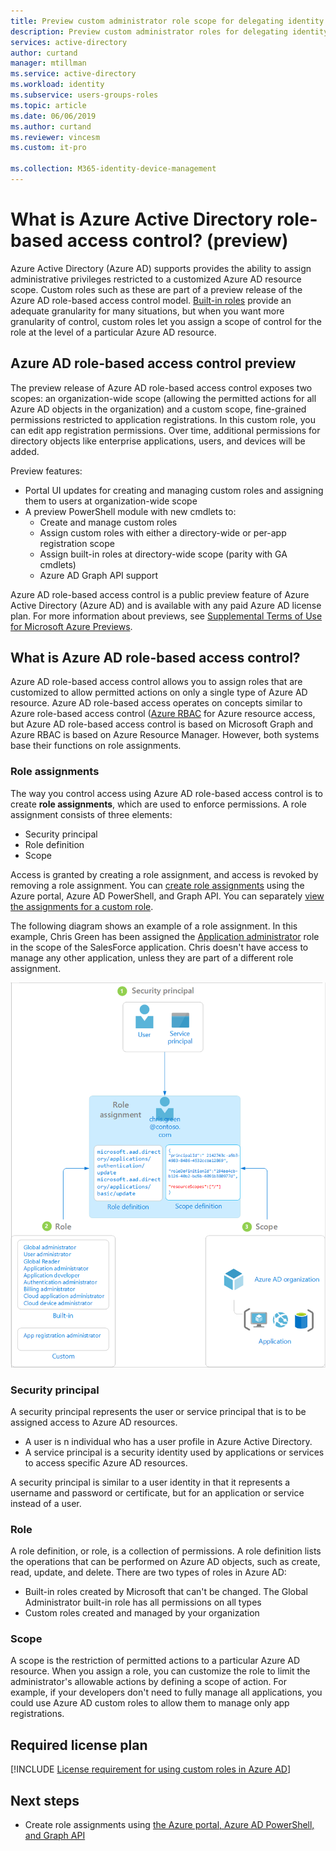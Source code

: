 ```yaml
---
title: Preview custom administrator role scope for delegating identity management in the Azure portal - Azure Active Directory | Microsoft Docs
description: Preview custom administrator roles for delegating identity management. You can now manage the scope of an Azure AD administrator role in the Azure portal.
services: active-directory
author: curtand
manager: mtillman
ms.service: active-directory
ms.workload: identity
ms.subservice: users-groups-roles
ms.topic: article
ms.date: 06/06/2019
ms.author: curtand
ms.reviewer: vincesm
ms.custom: it-pro

ms.collection: M365-identity-device-management
---
```


# What is Azure Active Directory role-based access control? (preview)

Azure Active Directory (Azure AD) supports provides the ability to assign administrative privileges restricted to a customized Azure AD resource scope. Custom roles such as these are part of a preview release of the Azure AD role-based access control model. [Built-in roles](directory-assign-admin-roles.md) provide an adequate granularity for many situations, but when you want more granularity of control, custom roles let you assign a scope of control for the role at the level of a particular Azure AD resource. 

## Azure AD role-based access control preview

The preview release of Azure AD role-based access control exposes two scopes: an organization-wide scope (allowing the permitted actions for all Azure AD objects in the organization) and a custom scope, fine-grained permissions restricted to application registrations. In this custom role, you can edit app registration permissions. Over time, additional permissions for directory objects like enterprise applications, users, and devices will be added.

Preview features:

- Portal UI updates for creating and managing custom roles and assigning them to users at organization-wide scope
- A preview PowerShell module with new cmdlets to:
  - Create and manage custom roles
  - Assign custom roles with either a directory-wide or per-app registration scope
  - Assign built-in roles at directory-wide scope (parity with GA cmdlets)
  - Azure AD Graph API support

Azure AD role-based access control is a public preview feature of Azure Active Directory (Azure AD) and is available with any paid Azure AD license plan. For more information about previews, see [Supplemental Terms of Use for Microsoft Azure Previews](https://azure.microsoft.com/support/legal/preview-supplemental-terms/).

## What is Azure AD role-based access control?

Azure AD role-based access control allows you to assign roles that are customized to allow permitted actions on only a single type of Azure AD resource. Azure AD role-based access operates on concepts similar to Azure role-based access control ([Azure RBAC](../../role-based-access-control/overview.md) for Azure resource access, but Azure AD role-based access control is based on Microsoft Graph and Azure RBAC is based on Azure Resource Manager. However, both systems base their functions on role assignments.

### Role assignments

The way you control access using Azure AD role-based access control is to create **role assignments**, which are used to enforce permissions. A role assignment consists of three elements:

- Security principal
- Role definition
- Scope

Access is granted by creating a role assignment, and access is revoked by removing a role assignment. You can [create role assignments](roles-create-assignments.md) using the Azure portal, Azure AD PowerShell, and Graph API. You can separately [view the assignments for a custom role](roles-view-assignments.md#view-the-assignments-of-a-role-with-single-application-scope-using-the-azure-ad-portal-(preview)).

The following diagram shows an example of a role assignment. In this example, Chris Green has been assigned the [Application administrator](directory-assign-admin-roles.md#application-administrator) role in the scope of the SalesForce application. Chris doesn't have access to manage any other application, unless they are part of a different role assignment.

![Role assignment is how permissions are enforced and has three parts](./media/roles-custom-overview/rbac-overview.png)

### Security principal

A security principal represents the user or service principal that is to be assigned access to Azure AD resources.

- A user is n individual who has a user profile in Azure Active Directory.
- A service principal is a security identity used by applications or services to access specific Azure AD resources.

A security principal is similar to a user identity in that it represents a username and password or certificate, but for an application or service instead of a user.

### Role

A role definition, or role, is a collection of permissions. A role definition lists the operations that can be performed on Azure AD objects, such as create, read, update, and delete. There are two types of roles in Azure AD:

- Built-in roles created by Microsoft that can't be changed. The Global Administrator built-in role has all permissions on all types
- Custom roles created and managed by your organization

### Scope

A scope is the restriction of permitted actions to a particular Azure AD resource. When you assign a role, you can customize the role to limit the administrator's allowable actions by defining a scope of action. For example, if your developers don't need to fully manage all applications, you could use Azure AD custom roles to allow them to manage only app registrations.

## Required license plan

[!INCLUDE [License requirement for using custom roles in Azure AD](../../../includes/active-directory-p1-license.md)]

## Next steps

- Create role assignments using [the Azure portal, Azure AD PowerShell, and Graph API](roles-create-assignments.md)

